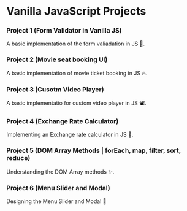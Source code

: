 # Vanilla JavaScript Projects

### Project 1 (Form Validator in Vanilla JS)

A basic implementation of the form valiadation in JS 🚀.

### Project 2 (Movie seat booking UI)

A basic implementation of movie ticket booking in JS 🔥.

### Project 3 (Cusotm Video Player)

A basic implementatio for custom video player in JS 📽.

### Project 4 (Exchange Rate Calculator)

Implementing an Exchange rate calculator in JS 💱.

### Project 5 (DOM Array Methods | forEach, map, filter, sort, reduce)

Understanding the DOM Array methods ✨.

### Project 6 (Menu Slider and Modal)

Designing the Menu Slider and Modal 🚀